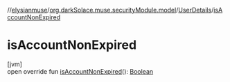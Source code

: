 //[elysianmuse](../../../index.md)/[org.darkSolace.muse.securityModule.model](../index.md)/[UserDetails](index.md)/[isAccountNonExpired](is-account-non-expired.md)

# isAccountNonExpired

[jvm]\
open override fun [isAccountNonExpired](is-account-non-expired.md)(): [Boolean](https://kotlinlang.org/api/latest/jvm/stdlib/kotlin/-boolean/index.html)
